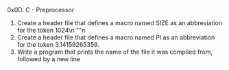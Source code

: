 0x0D. C - Preprocessor
1. Create a header file that defines a macro named SIZE as an abbreviation for the token 1024\n
"\"n
2. Create a header file that defines a macro named PI as an abbreviation for the token 3.14159265359.
3. Write a program that prints the name of the file it was compiled from, followed by a new line
